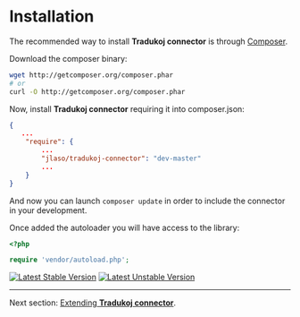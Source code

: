 # Installation

The recommended way to install **Tradukoj connector** is through [Composer](http://packagist.org/about-composer). 

Download the composer binary:

``` bash
wget http://getcomposer.org/composer.phar
# or
curl -O http://getcomposer.org/composer.phar
```

Now, install **Tradukoj connector** requiring it into composer.json:

``` json
{
   ...
    "require": {
        ...
        "jlaso/tradukoj-connector": "dev-master"
        ...
    }
}
```

And now you can launch ```composer update``` in order to include the connector in your development.

Once added the autoloader you will have access to the library:

``` php
<?php

require 'vendor/autoload.php';
```

[![Latest Stable Version](https://poser.pugx.org/jlaso/tradukoj-connector/v/stable.png)](https://packagist.org/packages/jlaso/tradukoj-connector)
[![Latest Unstable Version](https://poser.pugx.org/jlaso/tradukoj-connector/v/unstable.png)](https://packagist.org/packages/jlaso/tradukoj-connector)

***

Next section: [Extending **Tradukoj connector**](https://github.com/jlaso/tradukoj-connector/blob/master/doc/usage.md).

